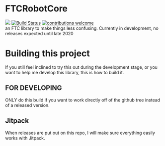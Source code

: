 # FTCRobotCore
[![](https://jitpack.io/v/vulcanroboticsteam/FTCRobotCore.svg)](https://jitpack.io/#vulcanroboticsteam/FTCRobotCore)
[![Build Status](https://travis-ci.com/vulcanroboticsteam/FTCRobotCore.svg?branch=master)](https://travis-ci.com/vulcanroboticsteam/FTCRobotCore)
[![contributions welcome](https://img.shields.io/badge/contributions-welcome-brightgreen.svg?style=flat)](https://github.com/vulcanroboticsteam/FTCRobotCore/issues)
<br>
an FTC library to make things less confusing. Currently in development, no releases expected until late 2020

# Building this project
If you still feel inclined to try this out during the development stage, or you want to help me develop this library, this is how to build it.
## FOR DEVELOPING
ONLY do this build if you want to work directly off of the github tree instead of a released version.


## Jitpack
When releases are put out on this repo, I will make sure everything easily works with Jitpack.
